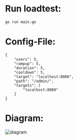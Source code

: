 # Run loadtest:
```go run main.go```

# Config-File:

```
{
    "users": 5,
    "rampup": 5,
    "duration": 5,
    "cooldown": 5,
    "target": "localhost:8000",
    "path": "/admin/",
    "targets": [
        "localhost:8000"
    ]
}
```

# Diagram:
![diagram](loadtest-example-config.png)



